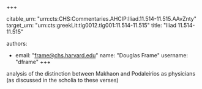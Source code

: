 +++


citable_urn: "urn:cts:CHS:Commentaries.AHCIP:Iliad.11.514-11.515.AAvZnty"
target_urn: "urn:cts:greekLit:tlg0012.tlg001:11.514-11.515"
title: "Iliad 11.514-11.515"

authors:
- email: "frame@chs.harvard.edu"
  name: "Douglas Frame"
  username: "dframe"
+++

<p>analysis of the distinction between Makhaon and Podaleirios as physicians (as discussed in the scholia to these verses)</p>